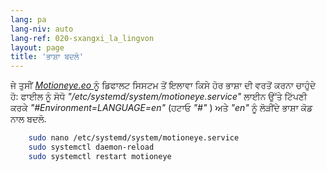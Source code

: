 ```yaml
---
lang: pa
lang-niv: auto
lang-ref: 020-sxangxi_la_lingvon
layout: page
title: 'ਭਾਸ਼ਾ ਬਦਲੋ'
---
```


ਜੇ ਤੁਸੀਂ [ _Motioneye.eo_ ](https://github.com/jmichault/motioneye.eo) ਨੂੰ ਡਿਫਾਲਟ ਸਿਸਟਮ ਤੋਂ ਇਲਾਵਾ ਕਿਸੇ ਹੋਰ ਭਾਸ਼ਾ ਦੀ ਵਰਤੋਂ ਕਰਨਾ ਚਾਹੁੰਦੇ ਹੋ: ਫਾਈਲ ਨੂੰ ਸੋਧੋ _"/etc/systemd/system/motioneye.service"_ ਲਾਈਨ ਉੱਤੇ ਟਿੱਪਣੀ ਕਰਕੇ _"#Environment=LANGUAGE=en"_ (ਹਟਾਓ _"#"_ ) ਅਤੇ _"en"_ ਨੂੰ ਲੋੜੀਂਦੇ ਭਾਸ਼ਾ ਕੋਡ ਨਾਲ ਬਦਲੋ.

```bash
    sudo nano /etc/systemd/system/motioneye.service
    sudo systemctl daemon-reload
    sudo systemctl restart motioneye
```

